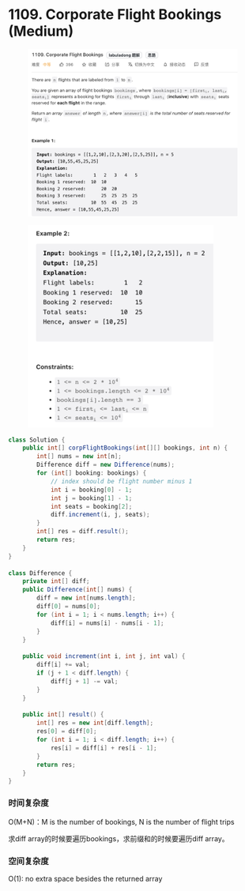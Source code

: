 # 1109. Corporate Flight Bookings (Medium)

<figure><img src="../../../.gitbook/assets/image (16) (1) (1) (1).png" alt=""><figcaption></figcaption></figure>

<figure><img src="../../../.gitbook/assets/image (17) (1) (1) (1).png" alt="" width="375"><figcaption></figcaption></figure>

```java
class Solution {
    public int[] corpFlightBookings(int[][] bookings, int n) {
        int[] nums = new int[n];
        Difference diff = new Difference(nums);
        for (int[] booking: bookings) {
            // index should be flight number minus 1
            int i = booking[0] - 1;
            int j = booking[1] - 1;
            int seats = booking[2];
            diff.increment(i, j, seats);
        }
        int[] res = diff.result();
        return res;
    }
}

class Difference {
    private int[] diff;
    public Difference(int[] nums) {
        diff = new int[nums.length];
        diff[0] = nums[0];
        for (int i = 1; i < nums.length; i++) {
            diff[i] = nums[i] - nums[i - 1];
        }
    }

    public void increment(int i, int j, int val) {
        diff[i] += val;
        if (j + 1 < diff.length) {
            diff[j + 1] -= val;
        }
    }

    public int[] result() {
        int[] res = new int[diff.length];
        res[0] = diff[0];
        for (int i = 1; i < diff.length; i++) {
            res[i] = diff[i] + res[i - 1];
        }
        return res;
    }
}
```

### 时间复杂度

O(M+N)：M is the number of bookings, N is the number of flight trips

求diff array的时候要遍历bookings，求前缀和的时候要遍历diff array。

### 空间复杂度

O(1): no extra space besides the returned array
